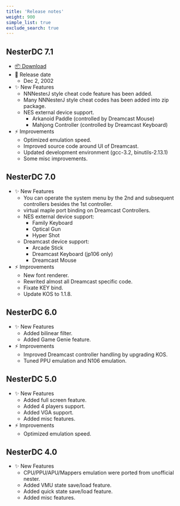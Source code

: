 ```yaml
---
title: 'Release notes'
weight: 900
simple_list: true
exclude_search: true
---
```


## NesterDC 7.1

-   [📦 Download](https://github.com/pqrs-org/NesterDC/releases/download/v7.1.0/nesterdc-7.1.zip)
-   📅 Release date
    -   Dec 2, 2002
-   ✨ New Features
    -   NNNesterJ style cheat code feature has been added.
    -   Many NNNesterJ style cheat codes has been added into zip package.
    -   NES external device support.
        -   Arkanoid Paddle (controlled by Dreamcast Mouse)
        -   Mahjong Controller (controlled by Dreamcast Keyboard)
-   ⚡️ Improvements
    -   Optimized emulation speed.
    -   Improved source code around UI of Dreamcast.
    -   Updated development environment (gcc-3.2, binutils-2.13.1)
    -   Some misc improvements.

## NesterDC 7.0

-   ✨ New Features
    -   You can operate the system menu by the 2nd and subsequent controllers besides the 1st controller.
    -   virtual maple port binding on Dreamcast Controllers.
    -   NES external device support:
        -   Family Keyboard
        -   Optical Gun
        -   Hyper Shot
    -   Dreamcast device support:
        -   Arcade Stick
        -   Dreamcast Keyboard (jp106 only)
        -   Dreamcast Mouse
-   ⚡️ Improvements
    -   New font renderer.
    -   Rewrited almost all Dreamcast specific code.
    -   Fixate KEY bind.
    -   Update KOS to 1.1.8.

## NesterDC 6.0

-   ✨ New Features
    -   Added bilinear filter.
    -   Added Game Genie feature.
-   ⚡️ Improvements
    -   Improved Dreamcast controller handling by upgrading KOS.
    -   Tuned PPU emulation and N106 emulation.

## NesterDC 5.0

-   ✨ New Features
    -   Added full screen feature.
    -   Added 4 players support.
    -   Added VGA support.
    -   Added misc features.
-   ⚡️ Improvements
    -   Optimized emulation speed.

## NesterDC 4.0

-   ✨ New Features
    -   CPU/PPU/APU/Mappers emulation were ported from unofficial nester.
    -   Added VMU state save/load feature.
    -   Added quick state save/load feature.
    -   Added misc features.
